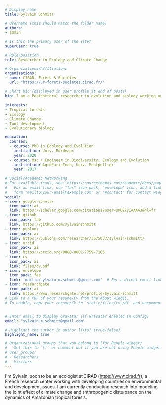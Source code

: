 ```yaml
---
# Display name
title: Sylvain Schmitt  

# Username (this should match the folder name)
authors:
- admin

# Is this the primary user of the site?
superuser: true

# Role/position
role: Researcher in Ecology and Climate Change

# Organizations/Affiliations
organizations:
- name: CIRAD, Forêts & Sociétés
  url: "https://ur-forets-societes.cirad.fr/"

# Short bio (displayed in user profile at end of posts)
bio: I am a Postdoctoral researcher in evolution and ecology working on tropical trees.

interests:
- Tropical forests
- Ecology
- Climate Change
- Tool development
- Evolutionary biology

education:
  courses:
  - course: PhD in Ecology and Evolution
    institution: Univ. Bordeaux
    year: 2020
  - course: Msc / Engineer in Biodiversity, Ecology and Evolution
    institution: AgroParisTech, Univ. Montpellier
    year: 2017

# Social/Academic Networking
# For available icons, see: https://sourcethemes.com/academic/docs/page-builder/#icons
#   For an email link, use "fas" icon pack, "envelope" icon, and a link in the
#   form "mailto:your-email@example.com" or "#contact" for contact widget.
social:
- icon: google-scholar
  icon_pack: ai
  link: https://scholar.google.com/citations?user=sM0Z2yIAAAAJ&hl=fr
- icon: github
  icon_pack: fab
  link: https://github.com/sylvainschmitt
- icon: publons
  icon_pack: ai
  link: https://publons.com/researcher/3675037/sylvain-schmitt/
- icon: orcid
  icon_pack: ai
  link: https://orcid.org/0000-0001-7759-7106
- icon: cv
  icon_pack: ai
  link: files/cv.pdf
- icon: envelope
  icon_pack: fas
  link: 'mailto:sylvain.m.schmitt@gmail.com'  # For a direct email link, use "mailto:sylvain.m.schmitt@gmail.com".
- icon: researchgate
  icon_pack: ai
  link: https://www.researchgate.net/profile/Sylvain-Schmitt
# Link to a PDF of your resume/CV from the About widget.
# To enable, copy your resume/CV to `static/files/cv.pdf` and uncomment the lines below.


# Enter email to display Gravatar (if Gravatar enabled in Config)
email: "sylvain.m.schmitt@gmail.com"

# Highlight the author in author lists? (true/false)
highlight_name: true

# Organizational groups that you belong to (for People widget)
#   Set this to `[]` or comment out if you are not using People widget.
# user_groups:
# - Researchers
# - Visitors
---
```


I'm Sylvain, soon to be an ecologist at CIRAD (https://www.cirad.fr), 
a French research center working with 
developing countries on environmental and development issues. 
I am currently conducting research into modeling the joint effect of climate 
change and anthropogenic disturbance on the dynamics of Amazonian tropical forests. 
